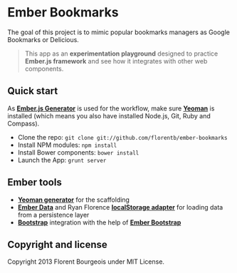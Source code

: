 # Ember Bookmarks

The goal of this project is to mimic popular bookmarks managers as Google Bookmarks or Delicious.

> This app as an **experimentation playground** designed to practice **Ember.js framework** and see how it integrates with other web components.

## Quick start

As **[Ember.js Generator](https://github.com/yeoman/generator-ember)** is used for the workflow, make sure [**Yeoman**](http://yeoman.io/) is installed (which means you also have installed Node.js, Git, Ruby and Compass).

*   Clone the repo: `git clone git://github.com/florentb/ember-bookmarks`
*   Install NPM modules: `npm install`
*   Install Bower components: `bower install`
*   Launch the App: `grunt server`

## Ember tools

*   **[Yeoman generator](https://github.com/yeoman/generator-ember)** for the scaffolding
*   **[Ember Data](https://github.com/emberjs/data)** and Ryan Florence **[localStorage adapter](https://github.com/rpflorence/ember-localstorage-adapter)** for loading data from a persistence layer
*   **[Bootstrap](https://github.com/twbs/bootstrap)** integration with the help of **[Ember Bootstrap](https://github.com/emberjs-addons/ember-bootstrap)**

## Copyright and license

Copyright 2013 Florent Bourgeois under MIT License.
